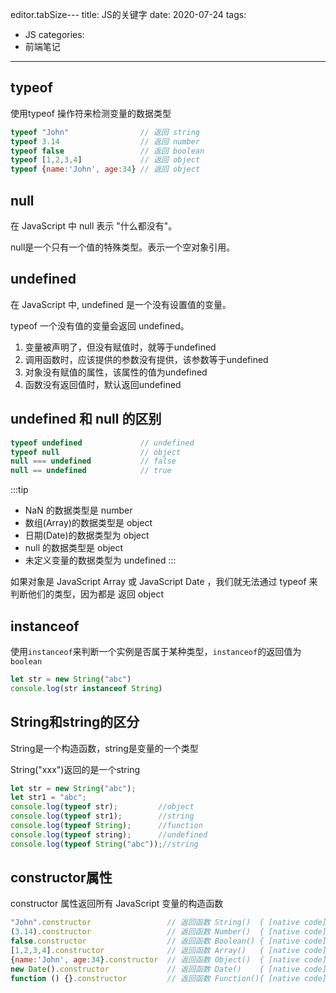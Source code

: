 editor.tabSize---
title: JS的关键字
date: 2020-07-24
tags:
 - JS
categories:
 - 前端笔记
---


## typeof
使用typeof 操作符来检测变量的数据类型
```js
typeof "John"                // 返回 string
typeof 3.14                  // 返回 number
typeof false                 // 返回 boolean
typeof [1,2,3,4]             // 返回 object
typeof {name:'John', age:34} // 返回 object
```

## null
在 JavaScript 中 null 表示 "什么都没有"。

null是一个只有一个值的特殊类型。表示一个空对象引用。

## undefined
在 JavaScript 中, undefined 是一个没有设置值的变量。

typeof 一个没有值的变量会返回 undefined。

1. 变量被声明了，但没有赋值时，就等于undefined
2. 调用函数时，应该提供的参数没有提供，该参数等于undefined
3. 对象没有赋值的属性，该属性的值为undefined
4. 函数没有返回值时，默认返回undefined

## undefined 和 null 的区别
```js
typeof undefined             // undefined
typeof null                  // object
null === undefined           // false
null == undefined            // true
```

:::tip
* NaN 的数据类型是 number
* 数组(Array)的数据类型是 object
* 日期(Date)的数据类型为 object
* null 的数据类型是 object
* 未定义变量的数据类型为 undefined
:::

如果对象是 JavaScript Array 或 JavaScript Date ，我们就无法通过 typeof 来判断他们的类型，因为都是 返回 object

## instanceof
使用`instanceof`来判断一个实例是否属于某种类型，`instanceof`的返回值为`boolean`
```js
let str = new String("abc")
console.log(str instanceof String)
```

## String和string的区分
String是一个构造函数，string是变量的一个类型

String("xxx")返回的是一个string
```js
let str = new String("abc");
let str1 = "abc";
console.log(typeof str);         //object
console.log(typeof str1);        //string
console.log(typeof String);      //function
console.log(typeof string);      //undefined
console.log(typeof String("abc"));//string
```

## constructor属性
constructor 属性返回所有 JavaScript 变量的构造函数
```js
"John".constructor                 // 返回函数 String()  { [native code] }
(3.14).constructor                 // 返回函数 Number()  { [native code] }
false.constructor                  // 返回函数 Boolean() { [native code] }
[1,2,3,4].constructor              // 返回函数 Array()   { [native code] }
{name:'John', age:34}.constructor  // 返回函数 Object()  { [native code] }
new Date().constructor             // 返回函数 Date()    { [native code] }
function () {}.constructor         // 返回函数 Function(){ [native code] }
```